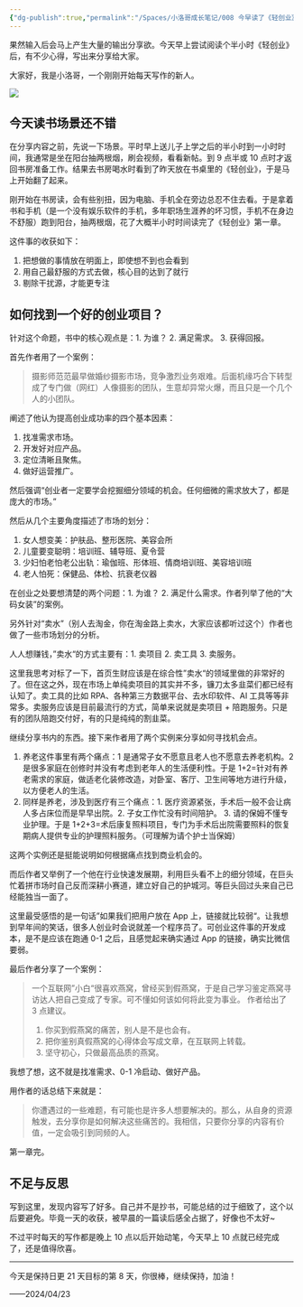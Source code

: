 ```yaml
---
{"dg-publish":true,"permalink":"/Spaces/小洛哥成长笔记/008 今早读了《轻创业》，尝试进行早上写作/","tags":["小洛哥成长笔记"],"noteIcon":1,"created":"2024-04-23","updated":"2024-04-23"}
---
```


果然输入后会马上产生大量的输出分享欲。今天早上尝试阅读个半小时《轻创业》后，有不少心得，写出来分享给大家。

大家好，我是小洛哥，一个刚刚开始每天写作的新人。

![](http://img.xlg.life/images/202404231033976.png)

## 今天读书场景还不错
在分享内容之前，先说一下场景。平时早上送儿子上学之后的半小时到一小时时间，我通常是坐在阳台抽两根烟，刷会视频，看看新帖。到 9 点半或 10 点时才返回书房准备工作。结果去书房喝水时看到了昨天放在书桌里的《轻创业》，于是马上开始翻了起来。

刚开始在书房读，会有些别扭，因为电脑、手机全在旁边总忍不住去看。于是拿着书和手机（是一个没有娱乐软件的手机，多年职场生涯养的坏习惯，手机不在身边不舒服）跑到阳台，抽两根烟，花了大概半小时时间读完了《轻创业》第一章。

这件事的收获如下：

1. 把想做的事情放在明面上，即使想不到也会看到
2. 用自己最舒服的方式去做，核心目的达到了就行
3. 剔除干扰源，才能更专注

## 如何找到一个好的创业项目？
针对这个命题，书中的核心观点是：1. 为谁？ 2. 满足需求。 3. 获得回报。

首先作者用了一个案例：
> 摄影师范范最早做婚纱摄影市场，竞争激烈业务艰难。后面机缘巧合下转型成了专门做（网红）人像摄影的团队，生意却异常火爆，而且只是一个几个人的小团队。

阐述了他认为提高创业成功率的四个基本因素：
1. 找准需求市场。
2. 开发好对应产品。
3. 定位清晰且聚焦。
4. 做好运营推广。

然后强调“创业者一定要学会挖掘细分领域的机会。任何细微的需求放大了，都是庞大的市场。”

然后从几个主要角度描述了市场的划分：
1. 女人想变美：护肤品、整形医院、美容会所
2. 儿童要变聪明：培训班、辅导班、夏令营
3. 少妇怕老怕老公出轨：瑜伽班、形体班、情商培训班、美容培训班
4. 老人怕死：保健品、体检、抗衰老仪器

在创业之处要想清楚的两个问题：1. 为谁？ 2. 满足什么需求。作者列举了他的“大码女装”的案例。

另外针对“卖水”（别人去淘金，你在淘金路上卖水，大家应该都听过这个）作者也做了一些市场划分的分析。

人人想赚钱，”卖水“的方式主要有：1. 卖项目 2. 卖工具 3. 卖服务。

这里我思考对标了一下，首页生财应该是在综合性”卖水“的领域里做的非常好的了。但在这之外，现在市场上单纯卖项目的其实并不多，镰刀太多韭菜们都已经有认知了。卖工具的比如 RPA、各种第三方数据平台、去水印软件、AI 工具等等非常多。卖服务应该是目前最流行的方式，简单来说就是卖项目 + 陪跑服务。只是有的团队陪跑交付好，有的只是纯纯的割韭菜。

继续分享书内的东西。接下来作者用了两个实例来分享如何寻找机会点。

1. 养老这件事里有两个痛点：1 是通常子女不愿意且老人也不愿意去养老机构。2 是很多家庭在创修时并没有考虑到老年人的生活便利性。于是 1+2=针对有养老需求的家庭，做适老化装修改造，对卧室、客厅、卫生间等地方进行升级，以方便老人的生活。
2. 同样是养老，涉及到医疗有三个痛点：1. 医疗资源紧张，手术后一般不会让病人多占床位而是早早出院。2. 子女工作忙没有时间陪护。 3. 请的保姆不懂专业护理。于是 1+2+3=术后康复照料项目，专门为手术后出院需要照料的恢复期病人提供专业的护理照料服务。（可理解为请个护士当保姆）

这两个实例还是挺能说明如何根据痛点找到商业机会的。

而后作者又举例了一个他在行业快速发展期，利用巨头看不上的细分领域，在巨头忙着拼市场时自己反而深耕小赛道，建立好自己的护城河。等巨头回过头来自己已经能独当一面了。

这里最受感悟的是一句话”如果我们把用户放在 App 上，链接就比较弱“。让我想到早年间的笑话，很多人创业时会说就差一个程序员了。可创业这件事的开发成本，是不是应该在跑通 0-1 之后，且感觉起来确实通过 App 的链接，确实比微信要弱。

最后作者分享了一个案例：

> 一个互联网”小白“很喜欢燕窝，曾经买到假燕窝，于是自己学习鉴定燕窝寻访达人把自己变成了专家。可不懂如何该如何将此变为事业。
> 作者给出了 3 点建议。
> 1. 你买到假燕窝的痛苦，别人是不是也会有。
> 2. 把你鉴别真假燕窝的心得体会写成文章，在互联网上转载。
> 3. 坚守初心，只做最高品质的燕窝。

我想了想，这不就是找准需求、0-1 冷启动、做好产品。

用作者的话总结下来就是：
> 你遭遇过的一些难题，有可能也是许多人想要解决的。那么，从自身的资源触发，去分享你是如何解决这些痛苦的。我相信，只要你分享的内容有价值，一定会吸引到同频的人。

第一章完。

## 不足与反思
写到这里，发现内容写了好多。自己并不是抄书，可能总结的过于细致了，这个以后要避免。毕竟一天的收获，被早晨的一篇读后感全占据了，好像也不太好~

不过平时每天的写作都是晚上 10 点以后开始动笔，今天早上 10 点就已经完成了，还是值得欣喜。

---

今天是保持日更 21 天目标的第 8 天，你很棒，继续保持，加油！

——2024/04/23